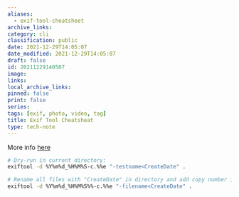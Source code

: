 ```yaml
---
aliases:
  - exif-tool-cheatsheet
archive_links: 
category: cli
classification: public
date: 2021-12-29T14:05:07
date_modified: 2021-12-29T14:05:07
draft: false
id: 20211229140507
image: 
links: 
local_archive_links: 
pinned: false
print: false
series: 
tags: [exif, photo, video, tag]
title: Exif Tool Cheatsheat
type: tech-note
---
```


More info [here](https://exiftool.org/filename.html)

```sh
# Dry-run in current directory:
exiftool -d %Y%m%d_%H%M%S-c.%%e "-testname<CreateDate" .

# Rename all files with "CreateDate" in directory and add copy number if required:
exiftool -d %Y%m%d_%H%M%S%%-c.%%e "-filename<CreateDate" .
```